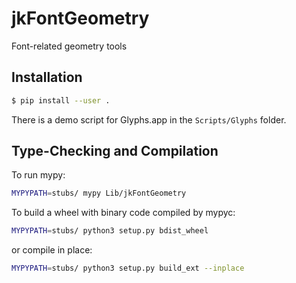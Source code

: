 # jkFontGeometry

Font-related geometry tools

## Installation

```bash
$ pip install --user .
```

There is a demo script for Glyphs.app in the `Scripts/Glyphs` folder.

## Type-Checking and Compilation

To run mypy:

```bash
MYPYPATH=stubs/ mypy Lib/jkFontGeometry
```

To build a wheel with binary code compiled by mypyc:

```bash
MYPYPATH=stubs/ python3 setup.py bdist_wheel
```

or compile in place:

```bash
MYPYPATH=stubs/ python3 setup.py build_ext --inplace
```